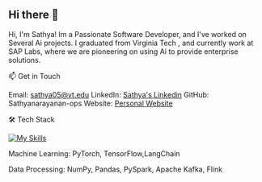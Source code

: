 ## Hi there 👋

<!--
**Sathyanarayanan-ops/Sathyanarayanan-ops** is a ✨ _special_ ✨ repository because its `README.md` (this file) appears on your GitHub profile.

Here are some ideas to get you started:

- 🔭 I’m currently working on ...
- 🌱 I’m currently learning ...
- 👯 I’m looking to collaborate on ...
- 🤔 I’m looking for help with ...
- 💬 Ask me about ...
- 📫 How to reach me: ...
- 😄 Pronouns: ...
- ⚡ Fun fact: ...
-->


 Hi, I'm Sathya!
 Im a Passionate Software Developer, and I've worked on Several Ai projects.
 I graduated from Virginia Tech , and currently work at SAP Labs, where we are pioneering on using Ai to provide enterprise solutions.

📫 Get in Touch

Email: sathya05@vt.edu
LinkedIn: [Sathya's Linkedin](https://www.linkedin.com/in/sathyars751/)
GitHub: Sathyanarayanan-ops
Website: [Personal Website](https://sathyasportfolio.netlify.app)


🛠️ Tech Stack

[![My Skills](https://skillicons.dev/icons?i=js,py,html,css,aws,django,docker,fastapi,git,github,ai,java,jenkins,mongodb,mysql,nginx,nodejs,postgres,postman,pytorch,react,redis,ts)](https://skillicons.dev)


Machine Learning: PyTorch, TensorFlow,LangChain

Data Processing: NumPy, Pandas, PySpark, Apache Kafka, Flink


